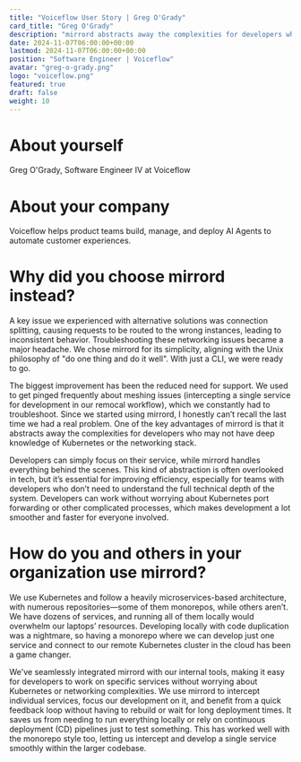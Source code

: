 ```yaml
---
title: "Voiceflow User Story | Greg O'Grady"
card_title: "Greg O'Grady"
description: "mirrord abstracts away the complexities for developers who may not have deep knowledge of Kubernetes or the networking stack"
date: 2024-11-07T06:00:00+00:00
lastmod: 2024-11-07T06:00:00+00:00
position: "Software Engineer | Voiceflow"
avatar: "greg-o-grady.png"
logo: "voiceflow.png"
featured: true
draft: false
weight: 10
---
```


# About yourself 
Greg O'Grady, Software Engineer IV at Voiceflow

# About your company
Voiceflow helps product teams build, manage, and deploy AI Agents to automate customer experiences.


# Why did you choose mirrord instead? 

A key issue we experienced with alternative solutions was connection splitting, causing requests to be routed to the wrong instances, leading to inconsistent behavior. Troubleshooting these networking issues became a major headache. We chose mirrord for its simplicity, aligning with the Unix philosophy of "do one thing and do it well". With just a CLI, we were ready to go. 

The biggest improvement has been the reduced need for support. We used to get pinged frequently about meshing issues (intercepting a single service for development in our remocal workflow), which we constantly had to troubleshoot. 
Since we started using mirrord, I honestly can’t recall the last time we had a real problem. One of the key advantages of mirrord is that it abstracts away the complexities for developers who may not have deep knowledge of Kubernetes or the networking stack.

Developers can simply focus on their service, while mirrord handles everything behind the scenes. This kind of abstraction is often overlooked in tech, but it’s essential for improving efficiency, especially for teams with developers who don’t need to understand the full technical depth of the system. Developers can work without worrying about Kubernetes port forwarding or other complicated processes, which makes development a lot smoother and faster for everyone involved.

# How do you and others in your organization use mirrord? 
We use Kubernetes and follow a heavily microservices-based architecture, with numerous repositories—some of them monorepos, while others aren’t. We have dozens of services, and running all of them locally would overwhelm our laptops’ resources. Developing locally with code duplication was a nightmare, so having a monorepo where we can develop just one service and connect to our remote Kubernetes cluster in the cloud has been a game changer. 

We've seamlessly integrated mirrord with our internal tools, making it easy for developers to work on specific services without worrying about Kubernetes or networking complexities. We use mirrord to intercept individual services, focus our development on it, and benefit from a quick feedback loop without having to rebuild or wait for long deployment times. It saves us from needing to run everything locally or rely on continuous deployment (CD) pipelines just to test something. This has worked well with the monorepo style too, letting us intercept and develop a single service smoothly within the larger codebase.
